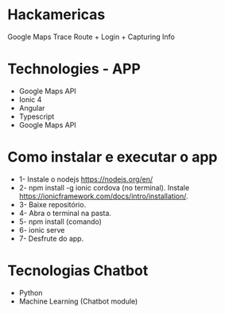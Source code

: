 # Hackamericas
Google Maps Trace Route + Login + Capturing Info

# Technologies - APP
* Google Maps API
* Ionic 4
* Angular
* Typescript
* Google Maps API

# Como instalar e executar o app
* 1- Instale o nodejs https://nodejs.org/en/
* 2- npm install -g ionic cordova (no terminal). Instale https://ionicframework.com/docs/intro/installation/.
* 3- Baixe repositório.
* 4- Abra o terminal na pasta.
* 5- npm install (comando)
* 6- ionic serve
* 7- Desfrute do app.


# Tecnologias Chatbot
* Python
* Machine Learning (Chatbot module)

